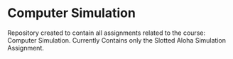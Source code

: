 # Computer Simulation
Repository created to contain all assignments related to the course: Computer Simulation.
Currently Contains only the Slotted Aloha Simulation Assignment.
